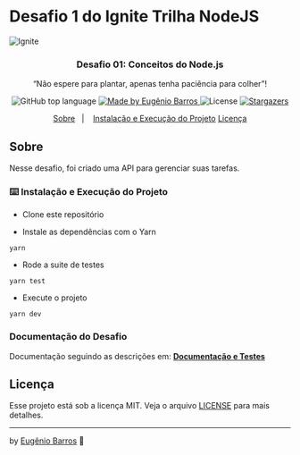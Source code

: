 # Desafio 1 do Ignite Trilha NodeJS

<img alt="Ignite" src="https://www.notion.so/image/https%3A%2F%2Fs3-us-west-2.amazonaws.com%2Fsecure.notion-static.com%2Fad01ee79-762a-4775-bbb6-354f2f42879a%2Fcover-node.js.png?table=block&id=59ccb235-aecd-43a6-a06b-f09a24e7ede8&width=5000&userId=&cache=v2" />

<h3 align="center">
  Desafio 01: Conceitos do Node.js
</h3>

<p align="center">“Não espere para plantar, apenas tenha paciência para colher”!</blockquote>

<p align="center">
  <img alt="GitHub top language" src="https://img.shields.io/github/languages/top/prenato84/ignite-conceitos-nodejs?style=flat">

  <a href="https://rocketseat.com.br">
    <img alt="Made by Eugênio Barros" src="https://img.shields.io/badge/made%20by-Paulo%20Castro-orange">
  </a>

  <img alt="License" src="https://img.shields.io/badge/license-MIT-%2304D361">

  <a href="https://github.com/rocketseat-education/ignite-template-conceitos-do-nodejs/stargazers">
    <img alt="Stargazers" src="https://img.shields.io/github/stars/rocketseat-education/ignite-template-conceitos-do-nodejs?style=social">
  </a>
</p>

<p align="center">
  <a href="#rocket-sobre-o-desafio">Sobre</a>&nbsp;&nbsp;&nbsp;|&nbsp;&nbsp;&nbsp;
  <a href="#keyboard-instalação-e-execução-do-projeto">Instalação e Execução do Projeto</a>
  <a href="#memo-licença">Licença</a>
</p>

## Sobre

Nesse desafio, foi criado uma API para gerenciar suas tarefas.

### :keyboard: Instalação e Execução do Projeto

- Clone este repositório

- Instale as dependências com o Yarn

```
yarn
```

- Rode a suite de testes

```
yarn test
```

- Execute o projeto

```
yarn dev
```


### Documentação do Desafio

Documentação seguindo as descrições em: **[Documentação e Testes](https://www.notion.so/Desafio-01-Conceitos-do-Node-js-59ccb235aecd43a6a06bf09a24e7ede8)**


## Licença

Esse projeto está sob a licença MIT. Veja o arquivo [LICENSE](https://github.com/git/git-scm.com/blob/master/MIT-LICENSE.txt) para mais detalhes.

---

by <a href="https://www.linkedin.com/in/eugeniobarrosjr/">Eugênio Barros</a> :wave: